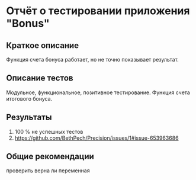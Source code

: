 # Отчёт о тестировании приложения "Bonus"

## Краткое описание

Функция счета бонуса работает, но не точно показывает результат. 

## Описание тестов

Модульное, функциональное, позитивное тестирование. Функция счета итогового бонуса.

## Результаты

1. 100 % не успешных тестов
1. https://github.com/BethPech/Precision/issues/1#issue-653963686
 
## Общие рекомендации

проверить верна ли переменная